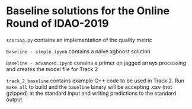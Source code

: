 # Baseline solutions for the Online Round of IDAO-2019

`scoring.py` contains an implementation of the quality metric

`Baseline - simple.ipynb` contains a naive xgboost solution

`Baseline - advanced.ipynb` conains a primer on jagged arrays processing and creates the model file for Track 2

`track_2_baseline` contains example C++ code to be used in Track
2. Run `make all` to build and the `baseline` binary will be accepting
.csv (not gzipped) at the standard input and writing predictions to
the standard output.